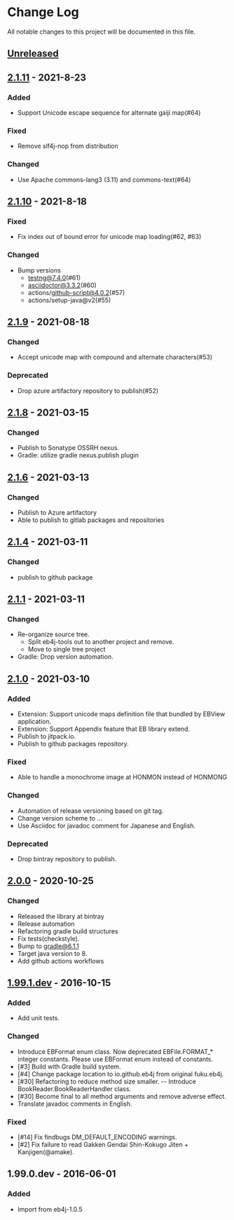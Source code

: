# Change Log
All notable changes to this project will be documented in this file.

## [Unreleased]

## [2.1.11] - 2021-8-23

### Added
- Support Unicode escape sequence for alternate gaiji map(#64)

### Fixed
- Remove slf4j-nop from distribution

### Changed
- Use Apache commons-lang3 (3.11) and commons-text(#64)
 

## [2.1.10] - 2021-8-18

### Fixed
- Fix index out of bound error for unicode map loading(#62, #63)

### Changed
- Bump versions
  - testng@7.4.0(#61)
  - asciidoctor@3.3.2(#60)
  - actions/github-script@4.0.2(#57)
  - actions/setup-java@v2(#55)

## [2.1.9] - 2021-08-18

### Changed
- Accept unicode map with compound and alternate characters(#53) 

### Deprecated
- Drop azure artifactory repository to publish(#52)

## [2.1.8] - 2021-03-15

### Changed
- Publish to Sonatype OSSRH nexus.
- Gradle: utilize gradle nexus.publish plugin

## [2.1.6] - 2021-03-13

### Changed

- Publish to Azure artifactory
- Able to publish to gitlab packages and repositories

## [2.1.4] - 2021-03-11

### Changed

- publish to github package

## [2.1.1] - 2021-03-11

### Changed
- Re-organize source tree.
  * Split eb4j-tools out to another project and remove.
  * Move to single tree project
- Gradle: Drop version automation.


## [2.1.0] - 2021-03-10

### Added
- Extension: Support unicode maps definition file that bundled by EBView application.
- Extension: Support Appendix feature that EB library extend.
- Publish to jitpack.io.
- Publish to github packages repository.

### Fixed
- Able to handle a monochrome image at HONMON instead of HONMONG

### Changed
- Automation of release versioning based on git tag.
- Change version scheme to <major>.<minor>.<patchlevel>.<build>
- Use Asciidoc for javadoc comment for Japanese and English.

### Deprecated
- Drop bintray repository to publish.

## [2.0.0] - 2020-10-25
### Changed
- Released the library at bintray
- Release automation
- Refactoring gradle build structures
- Fix tests(checkstyle).
- Bump to gradle@6.1.1
- Target java version to 8.
- Add github actions workflows

## [1.99.1.dev] - 2016-10-15
### Added
- Add unit tests.

### Changed
- Introduce EBFormat enum class.
  Now deprecated EBFile.FORMAT_* integer constants. Please use EBFormat enum instead of constants.
- [#3] Build with Gradle build system.
- [#4] Change package location to io.github.eb4j from original fuku.eb4j.
- [#30] Refactoring to reduce method size smaller.
-- Introduce BookReader.BookReaderHandler class.
- [#30] Become final to all method arguments and remove adverse effect.
- Translate javadoc comments in English.

### Fixed
- [#14] Fix findbugs DM_DEFAULT_ENCODING warnings.
- [#2] Fix failure to read Gakken Gendai Shin-Kokugo Jiten + Kanjigen(@amake).

## 1.99.0.dev - 2016-06-01
### Added
- Import from eb4j-1.0.5

[Unreleased]: https://github.com/eb4j/eb4j/compare/v2.1.11...HEAD
[2.1.11]: https://github.com/eb4j/eb4j/compare/v2.1.10...v2.1.11
[2.1.10]: https://github.com/eb4j/eb4j/compare/v2.1.9...v2.1.10
[2.1.9]: https://github.com/eb4j/eb4j/compare/v2.1.8...v2.1.9
[2.1.8]: https://github.com/eb4j/eb4j/compare/v2.1.6...v2.1.8
[2.1.6]: https://github.com/eb4j/eb4j/compare/v2.1.4...v2.1.6
[2.1.4]: https://github.com/eb4j/eb4j/compare/v2.1.1...v2.1.4
[2.1.1]: https://github.com/eb4j/eb4j/compare/v2.1.0...v2.1.1
[2.1.0]: https://github.com/eb4j/eb4j/compare/v2.0.0...v2.1.0
[2.0.0]: https://github.com/eb4j/eb4j/compare/v1.99.1...v2.0.0
[1.99.1.dev]: https://github.com/eb4j/eb4j/compare/v1.99.0...v1.99.1
